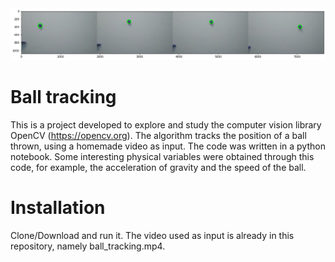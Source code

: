 <img src="tracking_check.png" alt="exemplo imagem">

# Ball tracking

This is a project developed to explore and study the computer vision library OpenCV (<a>https://opencv.org</a>). The algorithm tracks the position of a ball thrown, using a homemade video as input. The code was written in a python notebook. Some interesting physical variables were obtained through this code, for example, the acceleration of gravity and the speed of the ball.

# Installation

Clone/Download and run it. The video used as input is already in this repository, namely ball_tracking.mp4.
